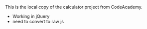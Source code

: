 This is the local copy of the calculator project from CodeAcademy.
* Working in jQuery
* need to convert to raw js